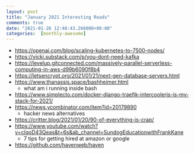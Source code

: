 ```yaml
---
layout: post
title: "January 2021 Interesting Reads"
comments: true
date: "2021-01-26 12:40:43.266000+00:00"
categories:  [monthly-awesome]
---
```





 * https://openai.com/blog/scaling-kubernetes-to-7500-nodes/
 * https://vicki.substack.com/p/you-dont-need-kafka
 * https://levelup.gitconnected.com/massively-parallel-serverless-computing-in-aws-d99b6090f8b4
 * https://letsencrypt.org/2021/01/21/next-gen-database-servers.html
 * https://www.thanassis.space/bashheimer.html
     * what am i running inside bash
 * https://www.simplecto.com/docker-django-traefik-intercoolerjs-is-my-stack-for-2021/
 * https://news.ycombinator.com/item?id=20179890
     * hacker news alternatives
 * https://critter.blog/2021/01/20/90-of-everything-is-crap/
 * https://www.youtube.com/watch?v=clqoD43Qeas&t=6s&ab_channel=SundogEducationwithFrankKane
     * 7 tips for getting hired at amazon or google
 * https://github.com/havenweb/haven